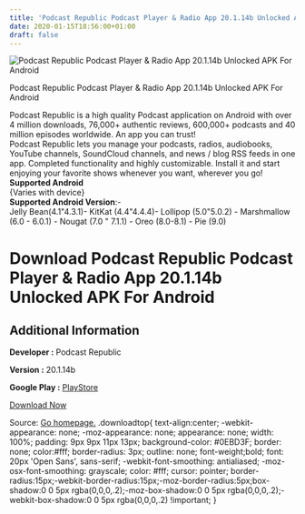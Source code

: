 ```yaml
---
title: 'Podcast Republic Podcast Player & Radio App 20.1.14b Unlocked APK For Android'
date: 2020-01-15T18:56:00+01:00
draft: false
---
```


![Podcast Republic Podcast Player & Radio App 20.1.14b Unlocked APK For Android](https://i0.wp.com/apkhome.net/wp-content/uploads/2020/01/Podcast-Republic-Podcast-Player-Radio-App-20.1.14b-Unlocked.png "Podcast Republic Podcast Player & Radio App 20.1.14b Unlocked APK For Android")

  

Podcast Republic Podcast Player & Radio App 20.1.14b Unlocked APK For Android

Podcast Republic is a high quality Podcast application on Android with over 4 million downloads, 76,000+ authentic reviews, 600,000+ podcasts and 40 million episodes worldwide. An app you can trust!  
Podcast Republic lets you manage your podcasts, radios, audiobooks, YouTube channels, SoundCloud channels, and news / blog RSS feeds in one app. Completed functionality and highly customizable. Install it and start enjoying your favorite shows whenever you want, wherever you go!  
**Supported Android**  
{Varies with device}  
**Supported Android Version**:-  
Jelly Bean(4.1"4.3.1)- KitKat (4.4"4.4.4)- Lollipop (5.0"5.0.2) - Marshmallow (6.0 - 6.0.1) - Nougat (7.0 " 7.1.1) - Oreo (8.0-8.1) - Pie (9.0)

Download Podcast Republic Podcast Player & Radio App 20.1.14b Unlocked APK For Android
======================================================================================

Additional Information
----------------------

**Developer :** Podcast Republic

**Version :** 20.1.14b

**Google Play :** [PlayStore](https://play.google.com/store/apps/details?id=com.itunestoppodcastplayer.app)

  

[Download Now](https://store4app.co/post/podcast-republic-podcast-player-amp-radio-app-20-1-14b-unlocked-apk-for-android_1579110699)

  
Source: [Go homepage.](https://store4app.co/post/podcast-republic-podcast-player-amp-radio-app-20-1-14b-unlocked-apk-for-android_1579110699) .downloadtop{ text-align:center; -webkit-appearance: none; -moz-appearance: none; appearance: none; width: 100%; padding: 9px 9px 11px 13px; background-color: #0EBD3F; border: none; color:#fff; border-radius: 3px; outline: none; font-weight;bold; font: 20px 'Open Sans', sans-serif; -webkit-font-smoothing: antialiased; -moz-osx-font-smoothing: grayscale; color: #fff; cursor: pointer; border-radius:15px;-webkit-border-radius:15px;-moz-border-radius:5px;box-shadow:0 0 5px rgba(0,0,0,.2);-moz-box-shadow:0 0 5px rgba(0,0,0,.2);-webkit-box-shadow:0 0 5px rgba(0,0,0,.2) !important; }